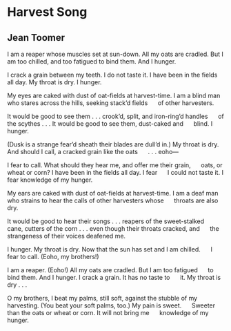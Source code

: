 # Harvest Song
## Jean Toomer
I am a reaper whose muscles set at sun-down. All my oats are cradled.
But I am too chilled, and too fatigued to bind them. And I hunger.

I crack a grain between my teeth. I do not taste it.
I have been in the fields all day. My throat is dry. I hunger.

My eyes are caked with dust of oat-fields at harvest-time.
I am a blind man who stares across the hills, seeking stack’d fields
     of other harvesters.

It would be good to see them . . . crook’d, split, and iron-ring’d handles
     of the scythes . . . It would be good to see them, dust-caked and
     blind. I hunger.

(Dusk is a strange fear’d sheath their blades are dull’d in.)
My throat is dry. And should I call, a cracked grain like the oats
     . . . eoho—

I fear to call. What should they hear me, and offer me their grain,
     oats, or wheat or corn? I have been in the fields all day. I fear
     I could not taste it. I fear knowledge of my hunger.

My ears are caked with dust of oat-fields at harvest-time.
I am a deaf man who strains to hear the calls of other harvesters whose
     throats are also dry.

It would be good to hear their songs . . . reapers of the sweet-stalked
     cane, cutters of the corn . . . even though their throats cracked, and
     the strangeness of their voices deafened me.

I hunger. My throat is dry. Now that the sun has set and I am chilled.
     I fear to call. (Eoho, my brothers!)

I am a reaper. (Eoho!) All my oats are cradled. But I am too fatigued
     to bind them. And I hunger. I crack a grain. It has no taste to
     it. My throat is dry . . .

O my brothers, I beat my palms, still soft, against the stubble of my
     harvesting. (You beat your soft palms, too.) My pain is sweet.
     Sweeter than the oats or wheat or corn. It will not bring me
     knowledge of my hunger.